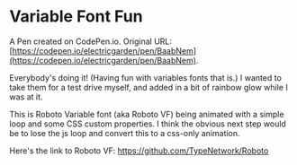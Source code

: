 # Variable Font Fun

A Pen created on CodePen.io. Original URL: [https://codepen.io/electricgarden/pen/BaabNem](https://codepen.io/electricgarden/pen/BaabNem).

Everybody's doing it! (Having fun with variables fonts that is.) I wanted to take them for a test drive myself, and added in a bit of rainbow glow while I was at it.

This is Roboto Variable font (aka Roboto VF) being animated with a simple loop and some CSS custom properties. I think the obvious next step would be to lose the js loop and convert this to a css-only animation.

Here's the link to Roboto VF:
https://github.com/TypeNetwork/Roboto
